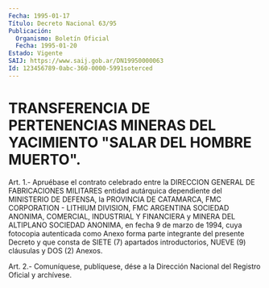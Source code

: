 ```yaml
---
Fecha: 1995-01-17
Título: Decreto Nacional 63/95
Publicación:
  Organismo: Boletín Oficial
  Fecha: 1995-01-20
Estado: Vigente
SAIJ: https://www.saij.gob.ar/DN19950000063
Id: 123456789-0abc-360-0000-5991soterced
---
```

# TRANSFERENCIA DE PERTENENCIAS MINERAS DEL YACIMIENTO "SALAR DEL HOMBRE MUERTO".

<a id="1"></a>
Art.  1.-  Apruébase  el contrato celebrado entre la DIRECCION GENERAL DE FABRICACIONES MILITARES  entidad  autárquica dependiente del  MINISTERIO  DE  DEFENSA,  la  PROVINCIA  DE  CATAMARCA,    FMC CORPORATION  -  LITHIUM  DIVISION,  FMC ARGENTINA SOCIEDAD ANONIMA, COMERCIAL, INDUSTRIAL Y FINANCIERA y  MINERA DEL ALTIPLANO SOCIEDAD ANONIMA,  en fecha 9 de marzo de 1994, cuya  fotocopia  autenticada como Anexo  forma  parte  integrante  del  presente  Decreto  y que consta  de  SIETE (7) apartados introductorios, NUEVE (9) cláusulas y DOS (2) Anexos.

<a id="2"></a>
Art. 2.- Comuníquese, publíquese, dése a la Dirección Nacional del Registro Oficial y archívese.